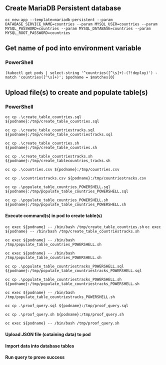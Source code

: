 
## Create MariaDB Persistent database

`oc new-app --template=mariadb-persistent --param DATABASE_SERVICE_NAME=countries --param MYSQL_USER=countries --param MYSQL_PASSWORD=countries --param MYSQL_DATABASE=countries --param MYSQL_ROOT_PASSWORD=countries`

## Get name of pod into environment variable
### PowerShell
`(kubectl get pods | select-string '^countries([^\s]+)-(?!deploy)') -match 'countries([^\s]+)'; $podname = $matches[0]`



## Upload file(s) to create and populate table(s)
### PowerShell
`oc cp .\create_table_countries.sql ${podname}:/tmp/create_table_countries.sql`  

`oc cp .\create_table_countriestracks.sql ${podname}:/tmp/create_table_countriestracks.sql`  

`oc cp .\create_table_countries.sh ${podname}:/tmp/create_table_countries.sh`  

`oc cp .\create_table_countriestracks.sh ${podname}:/tmp/create_tablecountries_tracks.sh`  

`oc cp .\countries.csv ${podname}:/tmp/countries.csv`

`oc cp .\countriestracks.csv ${podname}:/tmp/countriestracks.csv`

`oc cp .\populate_table_countries_POWERSHELL.sql ${podname}:/tmp/populate_table_countries_POWERSHELL.sql`

`oc cp .\populate_table_countries_POWERSHELL.sh ${podname}:/tmp/populate_table_countries_POWERSHELL.sh`

#### Execute command(s) in pod to create table(s)
`oc exec ${podname} -- /bin/bash /tmp/create_table_countries.sh`
`oc exec ${podname} -- /bin/bash /tmp/create_table_countriestracks.sh`

`oc exec ${podname} -- /bin/bash /tmp/populate_table_countries_POWERSHELL.sh`


`oc exec ${podname} -- /bin/bash /tmp/populate_table_countries_POWERSHELL.sh`

`oc cp .\populate_table_countriestracks_POWERSHELL.sql ${podname}:/tmp/populate_table_countriestracks_POWERSHELL.sql`

`oc cp .\populate_table_countriestracks_POWERSHELL.sh ${podname}:/tmp/populate_table_countriestracks_POWERSHELL.sh`

`oc exec ${podname} -- /bin/bash /tmp/populate_table_countriestracks_POWERSHELL.sh`

`oc cp .\proof_query.sql ${podname}:/tmp/proof_query.sql`

`oc cp .\proof_query.sh ${podname}:/tmp/proof_query.sh`

`oc exec ${podname} -- /bin/bash /tmp/proof_query.sh`




#### Upload JSON file (cotaining data) to pod

#### Import data into database tables

#### Run query to prove success